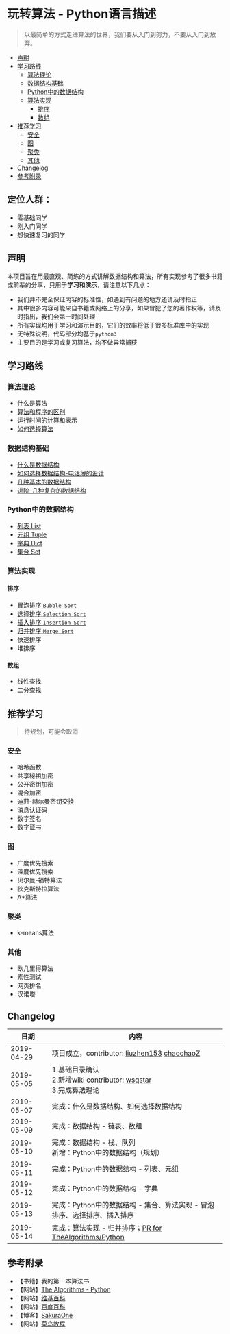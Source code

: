 # 玩转算法 - Python语言描述
> 以最简单的方式走进算法的世界，我们要从入门到努力，不要从入门到放弃。

- [声明](#声明)
- [学习路线](#学习路线)
    - [算法理论](#算法理论)
    - [数据结构基础](#数据结构基础)
    - [Python中的数据结构](#python中的数据结构)
    - [算法实现](#算法实现)
        - [排序](#排序)
        - [数组](#数组)
- [推荐学习](#推荐学习)
    - [安全](#安全)
    - [图](#图)
    - [聚类](#聚类)
    - [其他](#其他)
- [Changelog](#changelog)
- [参考附录](#参考附录)

## 定位人群：
* 零基础同学
* 刚入门同学
* 想快速复习的同学

## 声明

本项目旨在用最直观、简练的方式讲解数据结构和算法，所有实现参考了很多书籍或前辈的分享，只用于**学习和演示**，请注意以下几点：

* 我们并不完全保证内容的标准性，如遇到有问题的地方还请及时指正
* 其中很多内容可能来自书籍或网络上的分享，如果冒犯了您的著作权等，请及时指出，我们会第一时间处理
* 所有实现均用于学习和演示目的，它们的效率将低于很多标准库中的实现
* 无特殊说明，代码部分均基于`python3`
* 主要目的是学习或复习算法，均不做异常捕获

## 学习路线

### 算法理论

- [什么是算法](./算法理论.md#什么是算法)
- [算法和程序的区别](./算法理论.md#算法和程序的区别)
- [运行时间的计算和表示](./算法理论.md#运行时间的计算和表示)
- [如何选择算法](./算法理论.md#如何选择算法)

### 数据结构基础

- [什么是数据结构](./数据结构.md#什么是数据结构)
- [如何选择数据结构-电话薄的设计](./数据结构.md#如何选择数据结构-电话薄的设计)
- [几种基本的数据结构](./数据结构.md#几种基本的数据结构)
- [进阶-几种复杂的数据结构](./数据结构.md#进阶-几种复杂的数据结构)

### Python中的数据结构

* [列表 List](./Python中的数据结构.md#列表-List)
* [元组 Tuple](./Python中的数据结构.md#元组-Tuple)
* [字典 Dict](./Python中的数据结构.md#字典-Dict)
* [集合 Set](./Python中的数据结构.md#集合-Set)


### 算法实现

#### 排序
* [冒泡排序 `Bubble Sort`](./bubble_sort)
* [选择排序 `Selection Sort`](./selection_sort)
* [插入排序 `Insertion Sort`](./insertion_sort)
* [归并排序 `Merge Sort`](./merge_sort)
* 快速排序
* 堆排序

#### 数组
* 线性查找
* 二分查找

## 推荐学习
> 待规划，可能会取消

### 安全
* 哈希函数
* 共享秘钥加密
* 公开密钥加密
* 混合加密
* 迪菲-赫尔曼密钥交换
* 消息认证码
* 数字签名
* 数字证书
### 图
* 广度优先搜索
* 深度优先搜索
* 贝尔曼-福特算法
* 狄克斯特拉算法
* A*算法

### 聚类
* k-means算法

### 其他
* 欧几里得算法
* 素性测试
* 网页排名
* 汉诺塔

## Changelog
日期|内容
--|--
2019-04-29|项目成立，contributor: [liuzhen153](https://github.com/liuzhen153) [chaochaoZ](https://github.com/chaochaoZ)
2019-05-05|1.基础目录确认<br>2.新增wiki contributor: [wsqstar](https://github.com/wsqstar)<br>3.完成算法理论
2019-05-07|完成：什么是数据结构、如何选择数据结构
2019-05-09|完成：数据结构 - 链表、数组
2019-05-10|完成：数据结构 - 栈、队列 <br>新增：Python中的数据结构（规划）
2019-05-11|完成：Python中的数据结构 - 列表、元组
2019-05-12|完成：Python中的数据结构 - 字典
2019-05-13|完成：Python中的数据结构 - 集合、算法实现 - 冒泡排序、选择排序、插入排序
2019-05-14|完成：算法实现 - 归并排序；[PR for TheAlgorithms/Python](https://github.com/TheAlgorithms/Python/pull/804)


## 参考附录
* 【书籍】我的第一本算法书
* 【网站】[The Algorithms - Python](https://github.com/TheAlgorithms/Python)
* 【网站】[维基百科](https://zh.wikipedia.org)
* 【网站】[百度百科](https://baike.baidu.com/)
* 【博客】[SakuraOne](https://www.cnblogs.com/myworld7/p/8449614.html)
* 【网站】[菜鸟教程](https://www.runoob.com)
